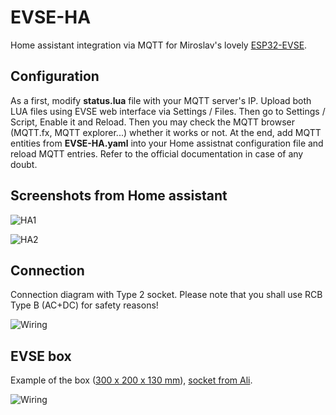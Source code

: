 # EVSE-HA

Home assistant integration via MQTT for Miroslav's lovely [ESP32-EVSE](https://github.com/dzurikmiroslav/esp32-evse).

## Configuration ##

As a first, modify **status.lua** file with your MQTT server's IP. Upload both LUA files using EVSE web interface via Settings / Files. Then go to Settings / Script, Enable it and Reload. Then you may check the MQTT browser (MQTT.fx, MQTT explorer...) whether it works or not. At the end, add MQTT entities from **EVSE-HA.yaml** into your Home assistnat configuration file and reload MQTT entries. Refer to the official documentation in case of any doubt.

## Screenshots from Home assistant ##

![HA1](https://github.com/taHC81/EVSE-HA/blob/main/EVSE-HA-conn.png?raw=true)

![HA2](https://github.com/taHC81/EVSE-HA/blob/main/EVSE-HA-chg.png?raw=true)

## Connection ##

Connection diagram with Type 2 socket. Please note that you shall use RCB Type B (AC+DC) for safety reasons!

![Wiring](https://github.com/taHC81/EVSE-HA/blob/main/EVSE-wiring-socket.png?raw=true)

## EVSE box ##

Example of the box ([300 x 200 x 130 mm](https://www.firn.sk/nl-200x300-p1888)), [socket from Ali](https://www.aliexpress.com/item/1005007546662957.html).

![Wiring](https://github.com/taHC81/EVSE-HA/blob/main/EVSE-box.jpg?raw=true)
